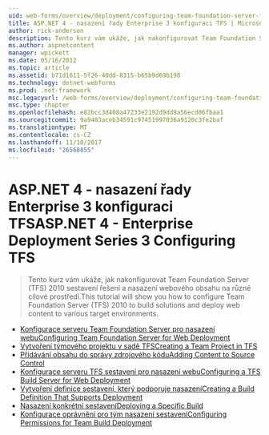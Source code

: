 ```yaml
---
uid: web-forms/overview/deployment/configuring-team-foundation-server-for-web-deployment/index
title: ASP.NET 4 - nasazení řady Enterprise 3 konfiguraci TFS | Microsoft Docs
author: rick-anderson
description: Tento kurz vám ukáže, jak nakonfigurovat Team Foundation Server (TFS) 2010 sestavení řešení a nasazení webového obsahu na různé cílové prostředí.
ms.author: aspnetcontent
manager: wpickett
ms.date: 05/16/2012
ms.topic: article
ms.assetid: b71d1611-5f26-40dd-8315-b65b9d69b198
ms.technology: dotnet-webforms
ms.prod: .net-framework
msc.legacyurl: /web-forms/overview/deployment/configuring-team-foundation-server-for-web-deployment
msc.type: chapter
ms.openlocfilehash: e82bcc3d408a47233e2192d9dd9a56ecd06fbaa1
ms.sourcegitcommit: 9a9483aceb34591c97451997036a9120c3fe2baf
ms.translationtype: MT
ms.contentlocale: cs-CZ
ms.lasthandoff: 11/10/2017
ms.locfileid: "26568855"
---
```

<a name="aspnet-4---enterprise-deployment-series-3-configuring-tfs"></a><span data-ttu-id="bc5bd-103">ASP.NET 4 - nasazení řady Enterprise 3 konfiguraci TFS</span><span class="sxs-lookup"><span data-stu-id="bc5bd-103">ASP.NET 4 - Enterprise Deployment Series 3 Configuring TFS</span></span>
====================
> <span data-ttu-id="bc5bd-104">Tento kurz vám ukáže, jak nakonfigurovat Team Foundation Server (TFS) 2010 sestavení řešení a nasazení webového obsahu na různé cílové prostředí.</span><span class="sxs-lookup"><span data-stu-id="bc5bd-104">This tutorial will show you how to configure Team Foundation Server (TFS) 2010 to build solutions and deploy web content to various target environments.</span></span>


- [<span data-ttu-id="bc5bd-105">Konfigurace serveru Team Foundation Server pro nasazení webu</span><span class="sxs-lookup"><span data-stu-id="bc5bd-105">Configuring Team Foundation Server for Web Deployment</span></span>](configuring-team-foundation-server-for-web-deployment.md)
- [<span data-ttu-id="bc5bd-106">Vytvoření týmového projektu v sadě TFS</span><span class="sxs-lookup"><span data-stu-id="bc5bd-106">Creating a Team Project in TFS</span></span>](creating-a-team-project-in-tfs.md)
- [<span data-ttu-id="bc5bd-107">Přidávání obsahu do správy zdrojového kódu</span><span class="sxs-lookup"><span data-stu-id="bc5bd-107">Adding Content to Source Control</span></span>](adding-content-to-source-control.md)
- [<span data-ttu-id="bc5bd-108">Konfigurace serveru TFS sestavení pro nasazení webu</span><span class="sxs-lookup"><span data-stu-id="bc5bd-108">Configuring a TFS Build Server for Web Deployment</span></span>](configuring-a-tfs-build-server-for-web-deployment.md)
- [<span data-ttu-id="bc5bd-109">Vytvoření definice sestavení, který podporuje nasazení</span><span class="sxs-lookup"><span data-stu-id="bc5bd-109">Creating a Build Definition That Supports Deployment</span></span>](creating-a-build-definition-that-supports-deployment.md)
- [<span data-ttu-id="bc5bd-110">Nasazení konkrétní sestavení</span><span class="sxs-lookup"><span data-stu-id="bc5bd-110">Deploying a Specific Build</span></span>](deploying-a-specific-build.md)
- [<span data-ttu-id="bc5bd-111">Konfigurace oprávnění pro tým nasazení sestavení</span><span class="sxs-lookup"><span data-stu-id="bc5bd-111">Configuring Permissions for Team Build Deployment</span></span>](configuring-permissions-for-team-build-deployment.md)
